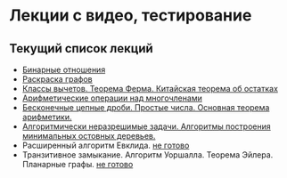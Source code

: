 # Лекции с видео, тестирование
## Текущий список лекций

* [Бинарные отношения](dist/lecture-viewer.html?pdf=../lectures/binary_relations.pdf)
* [Раскраска графов](dist/lecture-viewer.html?pdf=../lectures/graphs_colorings.pdf)
* [Классы вычетов. Теорема Ферма. Китайская теорема об остатках](dist/lecture-viewer.html?pdf=../lectures/residue_classes.pdf)
* [Арифметические операции над многочленами](dist/lecture-viewer.html?pdf=../lectures/arithmetic_operation_on_polynomials.pdf)
* [Бесконечные цепные дроби. Простые числа. Основная теорема арифметики.](dist/lecture-viewer.html?pdf=../lectures/infinite_continued_fractions.pdf)
* [Алгоритмически неразрешимые задачи. Алгоритмы построения минимальных остовных деревьев.](dist/lecture-viewer.html?pdf=../lectures/constructing_minimal_spanning_trees.pdf)
* Расширенный алгоритм Евклида. [не готово](dist/lecture-viewer.html?pdf=../lectures/extended_euclidian_algorithm.pdf)
* Транзитивное замыкание. Алгоритм Уоршалла. Теорема Эйлера. Планарные графы. [не готово](dist/lecture-viewer.html?pdf=../lectures/transitive_closure.pdf)
